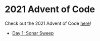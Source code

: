 # 2021 Advent of Code

Check out the 2021 Advent of Code [here](https://adventofcode.com/)!

* [Day 1: Sonar Sweep](https://github.com/hunterparks/2021-advent-of-code/tree/main/day-01-sonar-sweep)